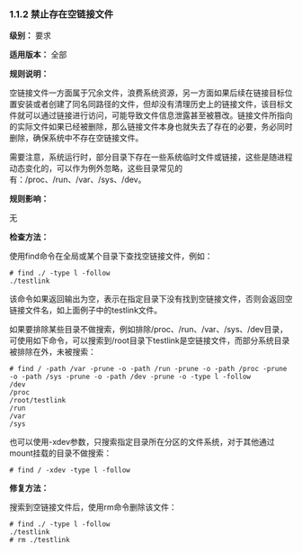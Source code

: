 ### 1.1.2 禁止存在空链接文件

**级别：** 要求

**适用版本：** 全部

**规则说明：** 

空链接文件一方面属于冗余文件，浪费系统资源，另一方面如果后续在链接目标位置安装或者创建了同名同路径的文件，但却没有清理历史上的链接文件，该目标文件就可以通过链接进行访问，可能导致文件信息泄露甚至被篡改。链接文件所指向的实际文件如果已经被删除，那么链接文件本身也就失去了存在的必要，务必同时删除，确保系统中不存在空链接文件。

需要注意，系统运行时，部分目录下存在一些系统临时文件或链接，这些是随进程动态变化的，可以作为例外忽略，这些目录常见的有：/proc、/run、/var、/sys、/dev。

**规则影响：**

无

**检查方法：**

使用find命令在全局或某个目录下查找空链接文件，例如：

```
# find ./ -type l -follow
./testlink
```

该命令如果返回输出为空，表示在指定目录下没有找到空链接文件，否则会返回空链接文件名，如上面例子中的testlink文件。

如果要排除某些目录不做搜索，例如排除/proc、/run、/var、/sys、/dev目录，可使用如下命令，可以搜索到/root目录下testlink是空链接文件，而部分系统目录被排除在外，未被搜索：

```
# find / -path /var -prune -o -path /run -prune -o -path /proc -prune -o -path /sys -prune -o -path /dev -prune -o -type l -follow
/dev
/proc
/root/testlink
/run
/var
/sys
```

也可以使用-xdev参数，只搜索指定目录所在分区的文件系统，对于其他通过mount挂载的目录不做搜索：

```
# find / -xdev -type l -follow
```

**修复方法：**

搜索到空链接文件后，使用rm命令删除该文件：

```
# find ./ -type l -follow
./testlink
# rm ./testlink
```
